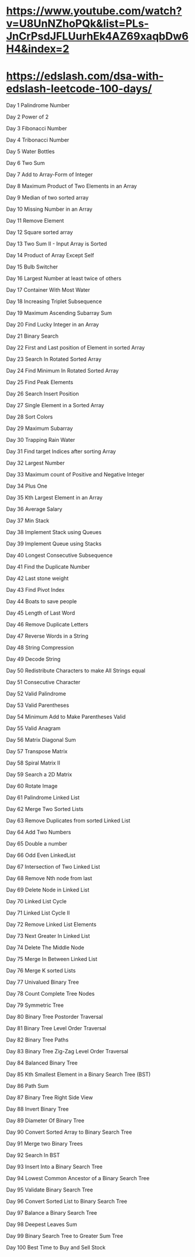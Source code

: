 https://www.youtube.com/watch?v=U8UnNZhoPQk&list=PLs-JnCrPsdJFLUurhEk4AZ69xaqbDw6H4&index=2
======================
https://edslash.com/dsa-with-edslash-leetcode-100-days/
=================================
Day 1
Palindrome Number
 
 
Day 2
Power of 2
 
 
Day 3
Fibonacci Number
 
 
Day 4
Tribonacci Number
 
 
Day 5
Water Bottles
 
 
Day 6
Two Sum
 
 
Day 7
Add to Array-Form of Integer
 
 
Day 8
Maximum Product of Two Elements in an Array
 
 
Day 9
Median of two sorted array
 
 
Day 10
Missing Number in an Array
 
 
Day 11
Remove Element
 
 
Day 12
Square sorted array
 
 
Day 13
Two Sum II - Input Array is Sorted
 
 
Day 14
Product of Array Except Self
 
 
Day 15
Bulb Switcher
 
 
Day 16
Largest Number at least twice of others
 
 
Day 17
Container With Most Water
 
 
Day 18
Increasing Triplet Subsequence
 
 
Day 19
Maximum Ascending Subarray Sum
 
 
Day 20
Find Lucky Integer in an Array
 
 
Day 21
Binary Search
 
 
Day 22
First and Last position of Element in sorted Array
 
 
Day 23
Search In Rotated Sorted Array
 
 
Day 24
Find Minimum In Rotated Sorted Array
 
 
Day 25
Find Peak Elements
 
 
Day 26
Search Insert Position
 
 
Day 27
Single Element in a Sorted Array
 
 
Day 28
Sort Colors
 
 
Day 29
Maximum Subarray
 
 
Day 30
Trapping Rain Water
 
 
Day 31
Find target Indices after sorting Array
 
 
Day 32
Largest Number
 
 
Day 33
Maximum count of Positive and Negative Integer
 
 
Day 34
Plus One
 
 
Day 35
Kth Largest Element in an Array
 
 
Day 36
Average Salary
 
 
Day 37
Min Stack
 
 
Day 38
Implement Stack using Queues
 
 
Day 39
Implement Queue using Stacks
 
 
Day 40
Longest Consecutive Subsequence
 
 
Day 41
Find the Duplicate Number
 
 
Day 42
Last stone weight
 
 
Day 43
Find Pivot Index
 
 
Day 44
Boats to save people
 
 
Day 45
Length of Last Word
 
 
Day 46
Remove Duplicate Letters
 
 
Day 47
Reverse Words in a String
 
 
Day 48
String Compression
 
 
Day 49
Decode String
 
 
Day 50
Redistribute Characters to make All Strings equal
 
 
Day 51
Consecutive Character
 
 
Day 52
Valid Palindrome
 
 
Day 53
Valid Parentheses
 
 
Day 54
Minimum Add to Make Parentheses Valid
 
 
Day 55
Valid Anagram
 
 
Day 56
Matrix Diagonal Sum
 
 
Day 57
Transpose Matrix
 
 
Day 58
Spiral Matrix II
 
 
Day 59
Search a 2D Matrix
 
 
Day 60
Rotate Image
 
 
Day 61
Palindrome Linked List
 
 
Day 62
Merge Two Sorted Lists
 
 
Day 63
Remove Duplicates from sorted Linked List
 
 
Day 64
Add Two Numbers
 
 
Day 65
Double a number
 
 
Day 66
Odd Even LinkedList
 
 
Day 67
Intersection of Two Linked List
 
 
Day 68
Remove Nth node from last
 
 
Day 69
Delete Node in Linked List
 
 
Day 70
Linked List Cycle
 
 
Day 71
Linked List Cycle II
 
 
Day 72
Remove Linked List Elements
 
 
Day 73
Next Greater In Linked List
 
 
Day 74
Delete The Middle Node
 
 
Day 75
Merge In Between Linked List
 
 
Day 76
Merge K sorted Lists
 
 
Day 77
Univalued Binary Tree
 
 
Day 78
Count Complete Tree Nodes
 
 
Day 79
Symmetric Tree
 
 
Day 80
Binary Tree Postorder Traversal
 
 
Day 81
Binary Tree Level Order Traversal
 
 
Day 82
Binary Tree Paths
 
 
Day 83
Binary Tree Zig-Zag Level Order Traversal
 
 
Day 84
Balanced Binary Tree
 
 
Day 85
Kth Smallest Element in a Binary Search Tree (BST)
 
 
Day 86
Path Sum
 
 
Day 87
Binary Tree Right Side View
 
 
Day 88
Invert Binary Tree
 
 
Day 89
Diameter Of Binary Tree
 
 
Day 90
Convert Sorted Array to Binary Search Tree
 
 
Day 91
Merge two Binary Trees
 
 
Day 92
Search In BST
 
 
Day 93
Insert Into a Binary Search Tree
 
 
Day 94
Lowest Common Ancestor of a Binary Search Tree
 
 
Day 95
Validate Binary Search Tree
 
 
Day 96
Convert Sorted List to Binary Search Tree
 
 
Day 97
Balance a Binary Search Tree
 
 
Day 98
Deepest Leaves Sum
 
 
Day 99
Binary Search Tree to Greater Sum Tree
 
 
Day 100
Best Time to Buy and Sell Stock
 

